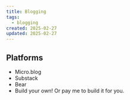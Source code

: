 ```yaml
---
title: Blogging
tags: 
  - blogging
created: 2025-02-27
updated: 2025-02-27
---
```



## Platforms

- Micro.blog
- Substack
- Bear
- Build your own! Or pay me to build it for you.
